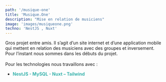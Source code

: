 ```yaml
---
path: '/musique-one'
title: 'Musique.One'
description: "Mise en relation de musiciens"
image: 'images/musiqueone.png'
techno: 'NestJS , Nuxt'
---
```


Gros projet entre amis. Il s’agit d’un site internet et d’une application mobile qui mettent en relation des musiciens avec des groupes et inversement. Pour l’instant nous sommes dans les débuts du projet.<br><br>
Pour les technologies nous travaillons avec : <br>
- <span style="color:#38b2ac"> **NestJS - MySQL - Nuxt – Tailwind** </span>
